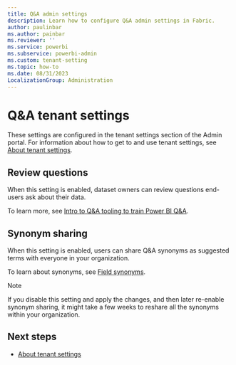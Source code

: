 ```yaml
---
title: Q&A admin settings
description: Learn how to configure Q&A admin settings in Fabric.
author: paulinbar
ms.author: painbar
ms.reviewer: ''
ms.service: powerbi
ms.subservice: powerbi-admin
ms.custom: tenant-setting
ms.topic: how-to
ms.date: 08/31/2023
LocalizationGroup: Administration
---
```


# Q&A tenant settings

These settings are configured in the tenant settings section of the Admin portal. For information about how to get to and use tenant settings, see [About tenant settings](/power-bi/admin/service-admin-portal-about-tenant-settings).

## Review questions

When this setting is enabled, dataset owners can review questions end-users ask about their data.

To learn more, see [Intro to Q&A tooling to train Power BI Q&A](/power-bi/natural-language/q-and-a-tooling-intro).

## Synonym sharing

When this setting is enabled, users can share Q&A synonyms as suggested terms with everyone in your organization.

To learn about synonyms, see [Field synonyms](/power-bi/natural-language/q-and-a-tooling-intro#field-synonyms).

> [!NOTE]
> If you disable this setting and apply the changes, and then later re-enable synonym sharing, it might take a few weeks to reshare all the synonyms within your organization.

## Next steps

* [About tenant settings](/power-bi/admin/service-admin-portal-about-tenant-settings)